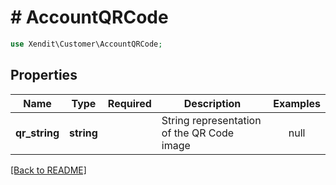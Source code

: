 # # AccountQRCode


```php
use Xendit\Customer\AccountQRCode;
```

## Properties

| Name | Type | Required | Description | Examples |
|------------|:-------------:|:-------------:|-------------|:-------------:|
| **qr_string** | **string** |  | String representation of the QR Code image | null |


[[Back to README]](../../README.md)
